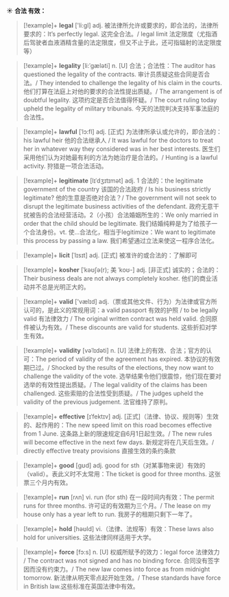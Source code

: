 ☀ <span class="category">**合法 有效：**</span>
>[!example]+ <span class="vocabulary">**legal**</span> ['li:ɡl] 
> <span class="definition">adj. 被法律所允许或要求的，即合法的，法律所要求的：</span>It’s perfectly legal. 这完全合法。/ legal limit 法定限度（尤指酒后驾驶者血液酒精含量的法定限度，但又不止于此，还可指辐射的法定限度等）
                      
>[!example]+ <span class="vocabulary">**legality**</span> [li:ˈgæləti]
> <span class="definition">n. [U] 合法；合法性：</span>The auditor has questioned the legality of the contracts. 审计员质疑这些合同是否合法。/ They intended to challenge the legality of his claim in the courts. 他们打算在法庭上对他的要求的合法性提出质疑。/ The arrangement is of doubtful legality. 这项约定是否合法值得怀疑。/ The court ruling today upheld the legality of military tribunals. 今天的法院判决支持军事法庭的合法性。

>[!example]+ <span class="vocabulary">**lawful**</span> [ˈlɔ:fl]
> <span class="definition">adj. [正式] 为法律所承认或允许的，即合法的：</span>his lawful heir 他的合法继承人 / It was lawful for the doctors to treat her in whatever way they considered was in her best interests. 医生们采用他们认为对她最有利的方法为她治疗是合法的。/ Hunting is a lawful activity. 狩猎是一项合法活动。
           
>[!example]+ <span class="vocabulary">**legitimate**</span> [lɪˈdʒɪtɪmət]
> <span class="definition">adj. 1 合法的：</span>the legitimate government of the country 该国的合法政府 / Is his business strictly legitimate? 他的生意是否绝对合法？/ The government will not seek to disrupt the legitimate business activities of the defendant. 政府无意干扰被告的合法经营活动。<span class="definition">2（小孩）合法婚姻所生的：</span>We only married in order that the child should be legitimate. 我们结婚纯粹是为了给孩子一个合法身份。<span class="definition">vt. 使…合法化，相当于legitimize：</span>We want to legitimate this process by passing a law. 我们希望通过立法来使这一程序合法化。           

>[!example]+ <span class="vocabulary">**licit**</span> [ˈlɪsɪt]
> <span class="definition">adj. [正式] 被准许的或合法的：</span>了解即可
           
>[!example]+ <span class="vocabulary">**kosher**</span> [ˈkəʊʃə(r); 美 ˈkoʊ-]
> <span class="definition">adj. [非正式] 诚实的；合法的：</span>Their business deals are not always completely kosher. 他们的商业活动并不总是光明正大的。
 
>[!example]+ <span class="vocabulary">**valid**</span> ['vælɪd] 
> <span class="definition">adj.（票或其他文件、行为）为法律或官方所认可的，是此义的常规用词：</span>a valid passport 有效的护照 / to be legally valid 有法律效力 / The original written contract was held valid. 合同原件被认为有效。/ These discounts are valid for students. 这些折扣对学生有效。

>[!example]+ <span class="vocabulary">**validity**</span> [vəˈlɪdəti]
> <span class="definition">n. [U] 法律上的有效、合法；官方的认可：</span>The period of validity of the agreement has expired. 本协议的有效期已过。/ Shocked by the results of the elections, they now want to challenge the validity of the vote. 选举结果令他们很震惊，他们现在要对选举的有效性提出质疑。/ The legal validity of the claims has been challenged. 这些索赔的合法性受到质疑。/ The judges upheld the validity of the previous judgement. 法官维持了原判。

>[!example]+ <span class="vocabulary">**effective**</span> [ɪˈfektɪv]
> <span class="definition">adj. [正式]（法律、协议、规则等）生效的、起作用的：</span>The new speed limit on this road becomes effective from 1 June. 这条路上新的限速规定自6月1日起生效。/ The new rules will become effective in the next few days. 新规定将在几天后生效。/ directly effective treaty provisions 直接生效的条约条款
 
>[!example]+ <span class="vocabulary">**good**</span> [ɡʊd] 
> <span class="definition">adj. good for sth（对某事物来说）有效的（valid）。表此义时不太常用：</span>The ticket is good for three months. 这张票三个月内有效。

>[!example]+ <span class="vocabulary">**run**</span> [rʌn] 
> <span class="definition">vi. run (for sth) 在一段时间内有效：</span>The permit runs for three months. 许可证的有效期为三个月。/ The lease on my house only has a year left to run. 我房子的租期只剩下一年了。

>[!example]+ <span class="vocabulary">**hold**</span> [həʊld] 
> <span class="definition">vi.（法律、法规等）有效：</span>These laws also hold for universities. 这些法律同样适用于大学。

>[!example]+ <span class="vocabulary">**force**</span> [fɔ:s] 
> <span class="definition">n. [U] 权威所赋予的效力：</span>legal force 法律效力 / The contract was not signed and has no binding force. 合同没有签字因而没有约束力。/ The new law comes into force as from midnight tomorrow. 新法律从明天零点起开始生效。/ These standards have force in British law.这些标准在英国法律中有效。



